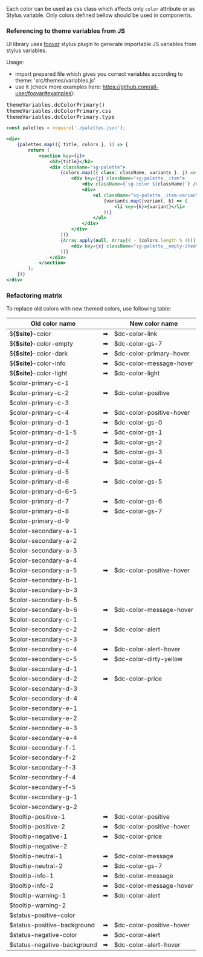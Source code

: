 Each color can be used as css class which affects only `color` attribute or as Stylus variable.
Only colors defined bellow should be used in components.

### Referencing to theme variables from JS

UI library uses [foovar](https://github.com/all-user/foovar) stylus plugin to generate importable JS variables from stylus variables.

Usage:

- import prepared file which gives you correct variables according to theme: 'src/themes/variables.js'
- use it (check more examples here: https://github.com/all-user/foovar#examples):
<pre>
themeVariables.dcColorPrimary()
themeVariables.dcColorPrimary.css
themeVariables.dcColorPrimary.type
</pre>

```jsx noeditor
const palettes = require('./palettes.json');

<div>
	{palettes.map(({ title, colors }, i) => {
		return (
			<section key={i}>
				<h2>{title}</h2>
				<div className="sg-palette">
					{colors.map(({ class: className, variants }, j) => (
						<div key={j} className="sg-palette__item">
							<div className={`sg-color ${className}`} />
							<div>
								<ul className="sg-palette__item-variants">
									{variants.map((variant, k) => (
										<li key={k}>{variant}</li>
									))}
								</ul>
							</div>
						</div>
					))}
					{Array.apply(null, Array(4 - (colors.length % 4))).map((undef, x) => (
						<div key={x} className="sg-palette__empty-item" />
					))}
				</div>
			</section>
		);
	})}
</div>
```

### Refactoring matrix

To replace old colors with new themed colors, use following table:

| Old color name              |     | New color name           |
|-----------------------------|-----|--------------------------|
| $**{$site}**-color          |  ➡  | $dc-color-link           |
| $**{$site}**-color-empty    |  ➡  | $dc-color-gs-7           |
| $**{$site}**-color-dark     |  ➡  | $dc-color-primary-hover  |
| $**{$site}**-color-info     |  ➡  | $dc-color-message-hover  |
| $**{$site}**-color-light    |  ➡  | $dc-color-light          |
| $color-primary-c-1          |     |                          |
| $color-primary-c-2          |  ➡  | $dc-color-positive       |
| $color-primary-c-3          |     |                          |
| $color-primary-c-4          |  ➡  | $dc-color-positive-hover |
| $color-primary-d-1          |  ➡  | $dc-color-gs-0           |
| $color-primary-d-1-5        |  ➡  | $dc-color-gs-1           |
| $color-primary-d-2          |  ➡  | $dc-color-gs-2           |
| $color-primary-d-3          |  ➡  | $dc-color-gs-3           |
| $color-primary-d-4          |  ➡  | $dc-color-gs-4           |
| $color-primary-d-5          |     |                          |
| $color-primary-d-6          |  ➡  | $dc-color-gs-5           |
| $color-primary-d-6-5        |     |                          |
| $color-primary-d-7          |  ➡  | $dc-color-gs-6           |
| $color-primary-d-8          |  ➡  | $dc-color-gs-7           |
| $color-primary-d-9          |     |                          |
| $color-secondary-a-1        |     |                          |
| $color-secondary-a-2        |     |                          |
| $color-secondary-a-3        |     |                          |
| $color-secondary-a-4        |     |                          |
| $color-secondary-a-5        |  ➡  | $dc-color-positive-hover |
| $color-secondary-b-1        |     |                          |
| $color-secondary-b-3        |     |                          |
| $color-secondary-b-5        |     |                          |
| $color-secondary-b-6        |  ➡  | $dc-color-message-hover  |
| $color-secondary-c-1        |     |                          |
| $color-secondary-c-2        |  ➡  | $dc-color-alert          |
| $color-secondary-c-3        |     |                          |
| $color-secondary-c-4        |  ➡  | $dc-color-alert-hover    |
| $color-secondary-c-5        |  ➡  | $dc-color-dirty-yellow   |
| $color-secondary-d-1        |     |                          |
| $color-secondary-d-2        |  ➡  | $dc-color-price          |
| $color-secondary-d-3        |     |                          |
| $color-secondary-d-4        |     |                          |
| $color-secondary-e-1        |     |                          |
| $color-secondary-e-2        |     |                          |
| $color-secondary-e-3        |     |                          |
| $color-secondary-e-4        |     |                          |
| $color-secondary-f-1        |     |                          |
| $color-secondary-f-2        |     |                          |
| $color-secondary-f-3        |     |                          |
| $color-secondary-f-4        |     |                          |
| $color-secondary-f-5        |     |                          |
| $color-secondary-g-1        |     |                          |
| $color-secondary-g-2        |     |                          |
| $tooltip-positive-1         |  ➡  | $dc-color-positive       |
| $tooltip-positive-2         |  ➡  | $dc-color-positive-hover |
| $tooltip-negative-1         |  ➡  | $dc-color-price          |
| $tooltip-negative-2         |     |                          |
| $tooltip-neutral-1          |  ➡  | $dc-color-message        |
| $tooltip-neutral-2          |  ➡  | $dc-color-gs-7           |
| $tooltip-info-1             |  ➡  | $dc-color-message        |
| $tooltip-info-2             |  ➡  | $dc-color-message-hover  |
| $tooltip-warning-1          |  ➡  | $dc-color-alert          |
| $tooltip-warning-2          |     |                          |
| $status-positive-color      |     |                          |
| $status-positive-background |  ➡  | $dc-color-positive-hover |
| $status-negative-color      |  ➡  | $dc-color-alert          |
| $status-negative-background |  ➡  | $dc-color-alert-hover    |
